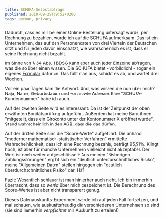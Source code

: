 ```yaml
---
title: SCHUFA-Selbstabfrage
published: 2010-09-29T09:52+0200
tags: german, privacy
---
```


Dadurch, dass es mir bei einer Online-Bestellung untersagt wurde, per Rechnung zu bezahlen, wurde ich auf die SCHUFA aufmerksam. Das ist ein Unternehmen, das auf den Personendaten von drei Vierteln der Deutschen sitzt und für jeden davon einschätzt, wie wahrscheinlich es ist, dass er seine Rechnung nicht bezahlt.

Im Sinne von [§ 34 Abs. 1 BDSG](http://www.gesetze-im-internet.de/bdsg_1990/__34.html) kann aber auch jeder Einzelne abfragen, was die so über einen wissen. Die SCHUFA bietet - vorbildlich! - sogar ein eigenes [Formular](https://www.meineschufa.de/download/SCHUFA_Infoblatt-DU-Antrag-deutsch.pdf) dafür an. Das füllt man aus, schickt es ab, und wartet drei Wochen.

Vor ein paar Tagen kam die Antwort. Und, was wissen die nun über mich? Naja, Name, Geburtsdatum und -ort sowie Adresse. Eine "SCHUFA-Kundennummer" habe ich auch.

Auf der zweiten Seite wird es interessant: Da ist der Zeitpunkt der oben erwähnten Bonitätsprüfung aufgeführt. Außerdem hat meine Bank ihnen "mitgeteilt, dass ein Girokonto unter der Kontonummer X eröffnet wurde". Stand wahrscheinlich in den AGB, dass die das dürfen.

Auf der dritten Seite sind die "Score-Werte" aufgeführt. Die anhand "moderner mathematisch-statistischer Verfahren" ermittelte Wahrscheinlichkeit, dass ich eine Rechnung bezahle, beträgt 95,51%. Klingt hoch, ist aber für manche Unternehmen vielleicht nicht akzeptabel. Der Wert ist noch weiter aufgeschlüsselt: Aus meinen "Bisherigen Zahlungsstörungen" ergibt sich ein "deutlich unterdurschnittliches Risiko", meine "Allgemeinen Daten" stellen hingegen ein "deutlich überdurchschnittliches Risiko" dar. Hä?

Fazit: Wesentlich schlauer ist man hinterher auch nicht. Ich bin immerhin überrascht, dass so *wenig* über mich gespeichert ist. Die Berechnung des Score-Wertes ist aber nicht transparent genug.

Dieses Datenauskunfts-Experiment werde ich auf jeden Fall fortsetzen, und mal schauen, wie auskunftsfreudig die verschiedenen Unternehmen so sind (sie sind immerhin *verpflichtet* mir Auskunft zu erteilen!)
